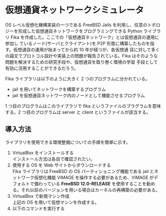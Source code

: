 # 仮想通貨ネットワークシミュレータ
OS レベル仮想化機構実装の一つである FreeBSD Jails を利用し、任意のトポロ ジーを形成した仮想通貨ネットワークをプログラミングできる Python ライブラ リ Fika を作成した。ここでの「仮想通貨ネットワーク」とは仮想通貨の運用に参加し ているノード(サーバとクライアント)を P2P 形態に構築したものを指す。仮想通貨の運用が始まってから約 10 年が経つが、各仮想通 貨に対して多くの論文でプロトコル設計や実装上の問題が報告されている。Fika はそのような問題を解決するための研究手段や、仮想通貨を取り巻く環境の学習 手段として有効に活用することができるだろう。

Fika ライブラリは以下のように大きく 2 つのプログラムに分かれている。
- jail を用いてネットワークを構築するプログラム
- jail を仮想通貨ネットワーク内のノードとして機能させるプログラム

1 つ目のプログラムはこのライブラリで fika というファイルのプラグラムを意味する。2 つ目のプログラムは server と client というファイルが該当する。

## 導入方法
ライブラリを使用できる環境整備についての手順を簡単に示す。  
1. VirtualBox をインストールする  
インストール方法は各自で確認されたい。
2. 使用する OS を Web サイトからダウンロードする  
Fika ライブラリは FreeBSD の OS パーティショニング機能である jail とネットワーク仮想化機能 VIMAGE を操作する必要があるため、VIMAGE がデフォルトで備わっている **FreeBSD 12.0-RELEASE** を使用することを勧める。それ以前のバージョンを用いる場合はカーネルの再構築の必要がある。
3. VirtualBox で新規マシン作成  
上記の OS を用いて仮想マシンを作成する。
4. 以下のコマンドを実行する
